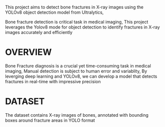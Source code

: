 This project aims to detect bone fractures in X-ray images using the YOLOv8 object detection model from Ultralytics,

Bone fracture detection is critical task in medical imaging, This project leverages the Yolov8 mode for object detection to identify fractures in X-ray images accurately and efficiently

# OVERVIEW

Bone Fracture diagnosis is a crucial yet time-consuming task in medical imaging, Manual detection is subject to human error and variablity, By leverging deep learning and YOLOv8, we can develop a model that detects fractures 
in real-time with impressive precision 

# DATASET

The dataset contains X-ray images of bones, annotated with bounding boxes around fracture areas in YOLO format
